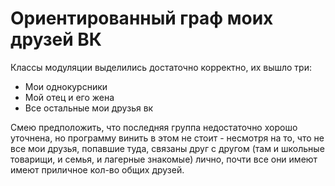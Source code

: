 # Ориентированный граф моих друзей ВК
Классы модуляции выделились достаточно корректно, их вышло три:
- Мои однокурсники
- Мой отец и его жена
- Все остальные мои друзья вк

Смею предположить, что последняя группа недостаточно хорошо уточнена, но программу винить в этом не стоит - несмотря на то, что не все мои друзья, попавшие туда, связаны друг с другом (там и школьные товарищи, и семья, и лагерные знакомые) лично, почти все они имеют имеют приличное кол-во общих друзей.
